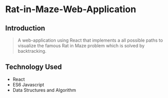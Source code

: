 # Rat-in-Maze-Web-Application

## Introduction
> A web-application using React that implements a all possible paths to visualize the famous Rat in Maze problem which is solved by backtracking.

## Technology Used
- React
- ES6 Javascript
- Data Structures and Algorithm
